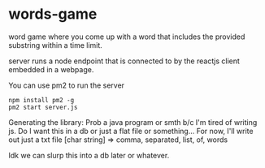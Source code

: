 # words-game
word game where you come up with a word that includes the provided substring
within a time limit.

server runs a node endpoint that is connected to by the reactjs client embedded
in a webpage.


You can use pm2 to run the server
```
npm install pm2 -g
pm2 start server.js
```


Generating the library:
Prob a java program or smth b/c I'm tired of writing js.
Do I want this in a db or just a flat file or something...
For now, I'll write out just a txt file
[char string] => comma, separated, list, of, words

Idk we can slurp this into a db later or whatever.
